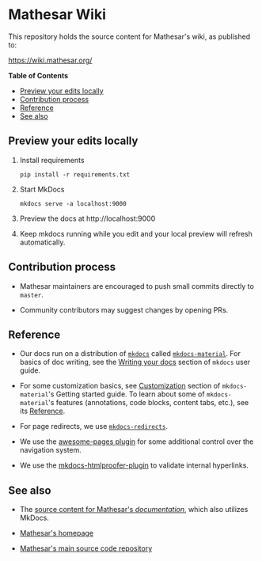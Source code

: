 # Mathesar Wiki

This repository holds the source content for Mathesar's wiki, as published to:

https://wiki.mathesar.org/

<!-- START doctoc generated TOC please keep comment here to allow auto update -->
<!-- DON'T EDIT THIS SECTION, INSTEAD RE-RUN doctoc TO UPDATE -->
**Table of Contents**

- [Preview your edits locally](#preview-your-edits-locally)
- [Contribution process](#contribution-process)
- [Reference](#reference)
- [See also](#see-also)

<!-- END doctoc generated TOC please keep comment here to allow auto update -->

## Preview your edits locally

1. Install requirements

    ```
    pip install -r requirements.txt
    ```

1. Start MkDocs

    ```
    mkdocs serve -a localhost:9000
    ```

1. Preview the docs at http://localhost:9000

1. Keep mkdocs running while you edit and your local preview will refresh automatically.

## Contribution process

- Mathesar maintainers are encouraged to push small commits directly to `master`.

- Community contributors may suggest changes by opening PRs.

## Reference

- Our docs run on a distribution of [`mkdocs`](https://www.mkdocs.org/) called [`mkdocs-material`](https://squidfunk.github.io/mkdocs-material/). For basics of doc writing, see the [Writing your docs](https://www.mkdocs.org/user-guide/writing-your-docs/) section of `mkdocs` user guide.

- For some customization basics, see [Customization](https://squidfunk.github.io/mkdocs-material/customization/) section of `mkdocs-material`'s Getting started guide. To learn about some of `mkdocs-material`'s features (annotations, code blocks, content tabs, etc.), see its [Reference](https://squidfunk.github.io/mkdocs-material/reference/).

- For page redirects, we use [`mkdocs-redirects`](https://github.com/mkdocs/mkdocs-redirects).

- We use the [awesome-pages plugin](https://github.com/lukasgeiter/mkdocs-awesome-pages-plugin) for some additional control over the navigation system.

- We use the [mkdocs-htmlproofer-plugin](https://github.com/manuzhang/mkdocs-htmlproofer-plugin) to validate internal hyperlinks.

## See also

- The [source content for Mathesar's _documentation_](https://github.com/mathesar-foundation/mathesar/tree/develop/docs), which also utilizes MkDocs.

- [Mathesar's homepage](https://mathesar.org/)

- [Mathesar's main source code repository](https://github.com/mathesar-foundation/mathesar)
